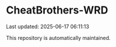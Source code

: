 # CheatBrothers-WRD

Last updated: 2025-06-17 06:11:13

This repository is automatically maintained.

